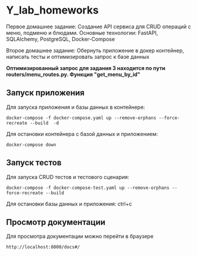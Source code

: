 # Y_lab_homeworks
Первое домашнее задание: Создание API сервиса для CRUD операций с меню, подменю и блюдами. Основные технологии: FastAPI, SQLAlchemy, PostgreSQL, Docker-Compose

Второе домашнее задание: Обернуть приложение в докер контейнер, написать тесты и оптимизировать запрос к базе данных

**Оптимизированный запрос для задания 3 находится по пути routers/menu_routes.py. Функция "get_menu_by_id"**
## Запуск приложения
Для запуска приложения и базы данных в контейнере:
```
docker-compose -f docker-compose.yaml up --remove-orphans --force-recreate --build  -d
```
Для остановки контейнера с базой данных и приложением:
```
docker-compose down
```
## Запуск тестов
Для запуска CRUD тестов и тестового сценария:
```
docker-compose -f docker-compose-test.yaml up --remove-orphans --force-recreate --build
```
Для остановки базы данных и приложения: ctrl+c

## Просмотр документации
Для просмотра документации можно перейти в браузере
```
http://localhost:8000/docs#/
```
